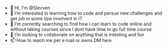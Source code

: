 - 👋 Hi, I’m @Slevven
- 👀 I’m interested in learning how to code and persue new challenges and get job in some tipe involvent in IT 
- 🌱 I’m currently searching to find how I can learn to code online and without taking courses since I dont have time to go full time course
- 💞️ I’m looking to collaborate on anything that is intesting and fun 
- 📫 How to reach me per e mail or awns DM here

<!---
Slevven/Slevven is a ✨ special ✨ repository because its `README.md` (this file) appears on your GitHub profile.
You can click the Preview link to take a look at your changes.
--->
